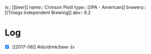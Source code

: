 is:: [[beer]]
name:: Crimson Pistil
type:: [[IPA - American]]
brewery:: [[Tröegs Independent Brewing]]
abv:: 6.2

# Log
- [x] [[2017-06]] #do/drink/beer 👍
